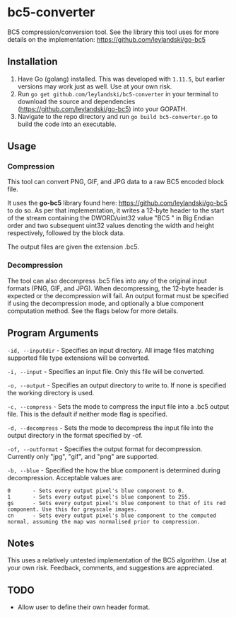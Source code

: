 # bc5-converter
BC5 compression/conversion tool. See the library this tool uses for more details on the implementation: https://github.com/leylandski/go-bc5
 
## Installation
1. Have Go (golang) installed. This was developed with `1.11.5`, but earlier versions may work just as well. Use at your own risk.
1. Run `go get github.com/leylandski/bc5-converter` in your terminal to download the source and dependencies (https://github.com/leylandski/go-bc5) into your GOPATH.
1. Navigate to the repo directory and run `go build bc5-converter.go` to build the code into an executable.
 
## Usage
### Compression
This tool can convert PNG, GIF, and JPG data to a raw BC5 encoded block file. 

It uses the **go-bc5** library found here: https://github.com/leylandski/go-bc5 to do so. As per that implementation, it writes a 12-byte header to the start of the stream containing the DWORD/uint32 value "BC5 " in Big Endian order and two subsequent uint32 values denoting the width and height respectively, followed by the block data.
 
The output files are given the extension .bc5.
 
### Decompression
The tool can also decompress .bc5 files into any of the original input formats (PNG, GIF, and JPG). When decompressing, the 12-byte header is expected or the decompression will fail. An output format must be specified if using the decompression mode, and optionally a blue component computation method. See the flags below for more details.
 
## Program Arguments
`-id, --inputdir` - Specifies an input directory. All image files matching supported file type extensions will be converted.
 
`-i, --input` - Specifies an input file. Only this file will be converted.
 
`-o, --output` - Specifies an output directory to write to. If none is specified the working directory is used.
 
`-c, --compress` - Sets the mode to compress the input file into a .bc5 output file. This is the default if neither mode flag is specified.

`-d, --decompress` - Sets the mode to decompress the input file into the output directory in the format specified by -of.

`-of, --outformat` - Specifies the output format for decompression. Currently only "jpg", "gif", and "png" are supported.
 
`-b, --blue` - Specified the how the blue component is determined during decompression. Acceptable values are:
 ```
0		- Sets every output pixel's blue component to 0.
1		- Sets every output pixel's blue component to 255.
gs		- Sets every output pixel's blue component to that of its red component. Use this for greyscale images.
cn		- Sets every output pixel's blue component to the computed normal, assuming the map was normalised prior to compression.
```

## Notes
This uses a relatively untested implementation of the BC5 algorithm. Use at your own risk. Feedback, comments, and suggestions are appreciated.

## TODO
* Allow user to define their own header format.
